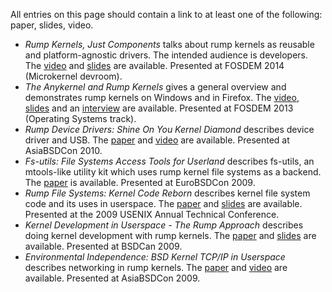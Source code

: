 All entries on this page should contain a link to at least one of the following: paper, slides, video.

-   _Rump Kernels, Just Components_ talks about rump kernels as reusable
    and platform-agnostic drivers.  The intended audience is developers.  The
    [video](http://video.fosdem.org/2014/H2214/Sunday/Rump_Kernels_Just_Components.webm)
    and [slides](https://fosdem.org/2014/schedule/event/01_uk_rump_kernels/attachments/slides/398/export/events/attachments/01_uk_rump_kernels/slides/398/fosdem2014.pdf) are available.
    Presented at FOSDEM 2014 (Microkernel devroom).
-   _The Anykernel and Rump Kernels_ gives a general overview and
    demonstrates rump kernels on Windows and in Firefox. The
    [video](http://video.fosdem.org/2013/maintracks/K.1.105/The_Anykernel_and_Rump_Kernels.webm),
    [slides](https://fosdem.org/2013/schedule/event/operating_systems_anykernel/attachments/slides/244/export/events/attachments/operating_systems_anykernel/slides/244/fosdem2013_rumpkern.pdf)
    and an
    [interview](https://archive.fosdem.org/2013/interviews/2013-antii-kantee/)
    are available. Presented at FOSDEM 2013 (Operating Systems track).
-   _Rump Device Drivers: Shine On You Kernel Diamond_ describes device
    driver and USB. The
    [paper](http://ftp.NetBSD.org/pub/NetBSD/misc/pooka/tmp/rumpdev.pdf)
    and [video](http://www.youtube.com/watch?v=3AJNxa33pzk)
    are available. Presented at AsiaBSDCon 2010.
-   _Fs-utils: File Systems Access Tools for Userland_ describes
    fs-utils, an mtools-like utility kit which uses rump kernel file
    systems as a backend. The
    [paper](http://www.ukuug.org/events/eurobsdcon2009/papers/ebc09_fs-utils.pdf)
    is available. Presented at EuroBSDCon 2009.
-   _Rump File Systems: Kernel Code Reborn_ describes kernel file system
    code and its uses in userspace. The
    [paper](http://usenix.org/events/usenix09/tech/full_papers/kantee/kantee.pdf)
    and
    [slides](http://usenix.org/events/usenix09/tech/slides/kantee.pdf)
    are available. Presented at the 2009 USENIX Annual Technical
    Conference.
-   _Kernel Development in Userspace - The Rump Approach_ describes
    doing kernel development with rump kernels. The
    [paper](http://www.bsdcan.org/2009/schedule/attachments/104_rumpdevel.pdf)
    and
    [slides](http://www.bsdcan.org/2009/schedule/attachments/105_bsdcan09-kantee.pdf)
    are available. Presented at BSDCan 2009.
-   _Environmental Independence: BSD Kernel TCP/IP in Userspace_
    describes networking in rump kernels. The
    [paper](http://2009.asiabsdcon.org/papers/abc2009-P5A-paper.pdf) and
    [video](http://www.youtube.com/watch?v=RxFctq8A0WI) are
    available. Presented at AsiaBSDCon 2009.